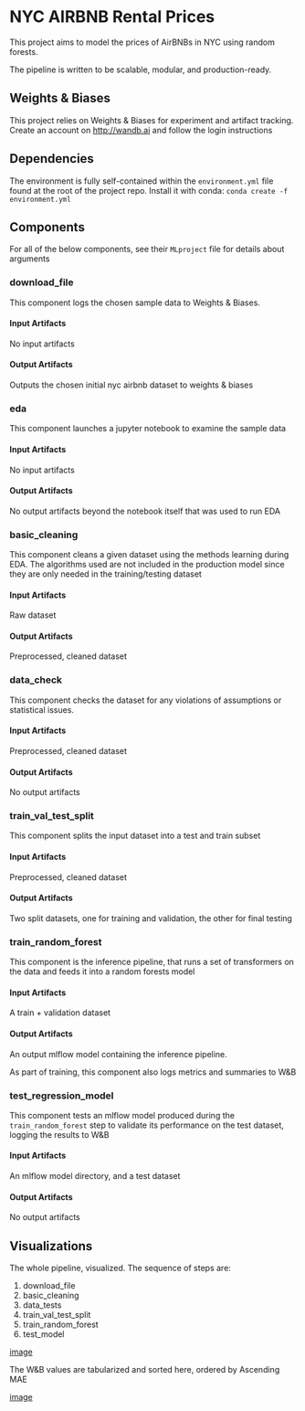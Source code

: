 # NYC AIRBNB Rental Prices

This project aims to model the prices of AirBNBs in NYC using random forests.

The pipeline is written to be scalable, modular, and production-ready.

## Weights & Biases
This project relies on Weights & Biases for experiment and artifact tracking.  Create an account on http://wandb.ai and follow the login instructions

## Dependencies
The environment is fully self-contained within the `environment.yml` file found at the root of the project repo.
Install it with conda: `conda create -f environment.yml`

## Components
For all of the below components, see their `MLproject` file for details about arguments

### download_file
This component logs the chosen sample data to Weights & Biases.

#### Input Artifacts
No input artifacts

#### Output Artifacts
Outputs the chosen initial nyc airbnb dataset to weights & biases

### eda
This component launches a jupyter notebook to examine the sample data

#### Input Artifacts
No input artifacts

#### Output Artifacts
No output artifacts beyond the notebook itself that was used to run EDA

### basic_cleaning
This component cleans a given dataset using the methods learning during EDA.  The algorithms used
are not included in the production model since they are only needed in the training/testing dataset

#### Input Artifacts
Raw dataset

#### Output Artifacts
Preprocessed, cleaned dataset

### data_check
This component checks the dataset for any violations of assumptions or statistical issues.

#### Input Artifacts
Preprocessed, cleaned dataset

#### Output Artifacts
No output artifacts

### train_val_test_split
This component splits the input dataset into a test and train subset

#### Input Artifacts
Preprocessed, cleaned dataset

#### Output Artifacts
Two split datasets, one for training and validation, the other for final testing

### train_random_forest
This component is the inference pipeline, that runs a set of transformers on the data and feeds it into a
random forests model

#### Input Artifacts
A train + validation dataset

#### Output Artifacts
An output mlflow model containing the inference pipeline.

As part of training, this component also logs metrics and summaries to W&B

### test_regression_model
This component tests an mlflow model produced during the `train_random_forest` step to validate its performance
on the test dataset, logging the results to W&B

#### Input Artifacts
An mlflow model directory, and a test dataset

#### Output Artifacts
No output artifacts

## Visualizations
The whole pipeline, visualized.  The sequence of steps are:

1. download_file
2. basic_cleaning
3. data_tests
4. train_val_test_split
5. train_random_forest
6. test_model

[image](images/pipeline.png "Pipeline")

The W&B values are tabularized and sorted here, ordered by Ascending MAE

[image](images/sorted-wandb-values.png "Sorted Tabular Values")